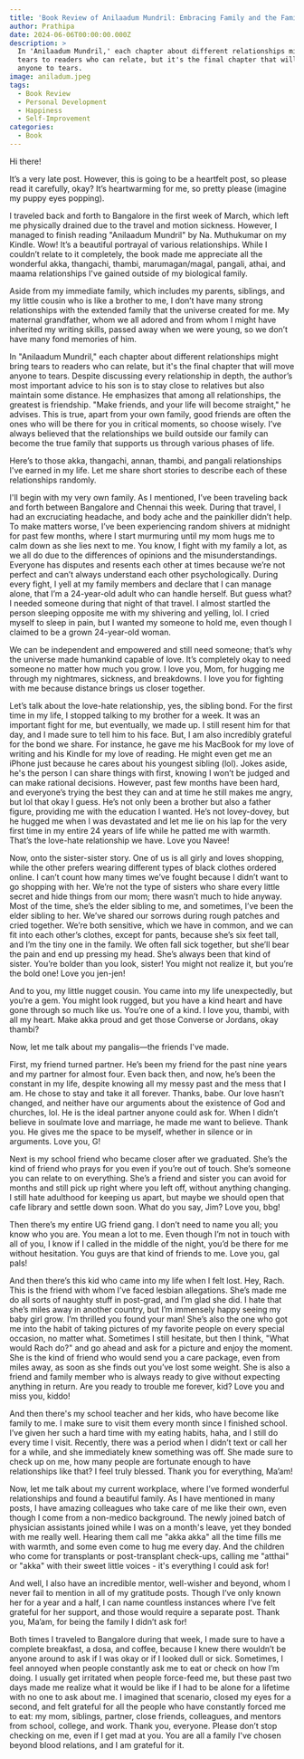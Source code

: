 ```yaml
---
title: 'Book Review of Anilaadum Mundril: Embracing Family and the Family Beyond Blood'
author: Prathipa
date: 2024-06-06T00:00:00.000Z
description: >
  In 'Anilaadum Mundril,' each chapter about different relationships might bring
  tears to readers who can relate, but it's the final chapter that will move
  anyone to tears.
image: aniladum.jpeg
tags:
  - Book Review
  - Personal Development
  - Happiness
  - Self-Improvement
categories:
  - Book
---
```


Hi there!

It’s a very late post. However, this is going to be a heartfelt post, so please read it carefully, okay? It’s heartwarming for me, so pretty please (imagine my puppy eyes popping).

I traveled back and forth to Bangalore in the first week of March, which left me physically drained due to the travel and motion sickness. However, I managed to finish reading "Anilaadum Mundril" by Na. Muthukumar on my Kindle. Wow! It’s a beautiful portrayal of various relationships. While I couldn’t relate to it completely, the book made me appreciate all the wonderful akka, thangachi, thambi, marumagan/magal, pangali, athai, and maama relationships I've gained outside of my biological family.

Aside from my immediate family, which includes my parents, siblings, and my little cousin who is like a brother to me, I don’t have many strong relationships with the extended family that the universe created for me. My maternal grandfather, whom we all adored and from whom I might have inherited my writing skills, passed away when we were young, so we don’t have many fond memories of him.

In "Anilaadum Mundril," each chapter about different relationships might bring tears to readers who can relate, but it's the final chapter that will move anyone to tears. Despite discussing every relationship in depth, the author’s most important advice to his son is to stay close to relatives but also maintain some distance. He emphasizes that among all relationships, the greatest is friendship. "Make friends, and your life will become straight," he advises. This is true, apart from your own family, good friends are often the ones who will be there for you in critical moments, so choose wisely. I’ve always believed that the relationships we build outside our family can become the true family that supports us through various phases of life.

Here’s to those akka, thangachi, annan, thambi, and pangali relationships I've earned in my life. Let me share short stories to describe each of these relationships randomly.

I'll begin with my very own family. As I mentioned, I’ve been traveling back and forth between Bangalore and Chennai this week. During that travel, I had an excruciating headache, and body ache and the painkiller didn’t help. To make matters worse, I’ve been experiencing random shivers at midnight for past few months, where I start murmuring until my mom hugs me to calm down as she lies next to me. You know, I fight with my family a lot, as we all do due to the differences of opinions and the misunderstandings. Everyone has disputes and resents each other at times because we’re not perfect and can’t always understand each other psychologically. During every fight, I yell at my family members and declare that I can manage alone, that I’m a 24-year-old adult who can handle herself. But guess what? I needed someone during that night of that travel. I almost startled the person sleeping opposite me with my shivering and yelling, lol. I cried myself to sleep in pain, but I wanted my someone to hold me, even though I claimed to be a grown 24-year-old woman.

We can be independent and empowered and still need someone; that’s why the universe made humankind capable of love. It’s completely okay to need someone no matter how much you grow. I love you, Mom, for hugging me through my nightmares, sickness, and breakdowns. I love you for fighting with me because distance brings us closer together.

Let’s talk about the love-hate relationship, yes, the sibling bond. For the first time in my life, I stopped talking to my brother for a week. It was an important fight for me, but eventually, we made up. I still resent him for that day, and I made sure to tell him to his face. But, I am also incredibly grateful for the bond we share. For instance, he gave me his MacBook for my love of writing and his Kindle for my love of reading. He might even get me an iPhone just because he cares about his youngest sibling (lol). Jokes aside, he's the person I can share things with first, knowing I won’t be judged and can make rational decisions. However, past few months have been hard, and everyone’s trying the best they can and at time he still makes me angry, but lol that okay I guess.  He’s not only been a brother but also a father figure, providing me with the education I wanted. He’s not lovey-dovey, but he hugged me when I was devastated and let me lie on his lap for the very first time in my entire 24 years of life while he patted me with warmth. That’s the love-hate relationship we have. Love you Navee!

Now, onto the sister-sister story. One of us is all girly and loves shopping, while the other prefers wearing different types of black clothes ordered online. I can’t count how many times we’ve fought because I didn’t want to go shopping with her. We’re not the type of sisters who share every little secret and hide things from our mom; there wasn’t much to hide anyway. Most of the time, she’s the elder sibling to me, and sometimes, I’ve been the elder sibling to her. We’ve shared our sorrows during rough patches and cried together. We’re both sensitive, which we have in common, and we can fit into each other’s clothes, except for pants, because she’s six feet tall, and I’m the tiny one in the family. We often fall sick together, but she’ll bear the pain and end up pressing my head. She’s always been that kind of sister. You’re bolder than you look, sister! You might not realize it, but you’re the bold one! Love you jen-jen!

And to you, my little nugget cousin. You came into my life unexpectedly, but you’re a gem. You might look rugged, but you have a kind heart and have gone through so much like us. You’re one of a kind. I love you, thambi, with all my heart. Make akka proud and get those Converse or Jordans, okay thambi?

Now, let me talk about my pangalis—the friends I've made.

First, my friend turned partner. He’s been my friend for the past nine years and my partner for almost four. Even back then, and now, he’s been the constant in my life, despite knowing all my messy past and the mess that I am. He chose to stay and take it all forever. Thanks, babe. Our love hasn’t changed, and neither have our arguments about the existence of God and churches, lol. He is the ideal partner anyone could ask for. When I didn’t believe in soulmate love and marriage, he made me want to believe. Thank you. He gives me the space to be myself, whether in silence or in arguments. Love you, G!

Next is my school friend who became closer after we graduated. She’s the kind of friend who prays for you even if you’re out of touch. She’s someone you can relate to on everything. She’s a friend and sister you can avoid for months and still pick up right where you left off, without anything changing. I still hate adulthood for keeping us apart, but maybe we should open that cafe library and settle down soon. What do you say, Jim? Love you, bbg!

Then there’s my entire UG friend gang. I don’t need to name you all; you know who you are. You mean a lot to me. Even though I’m not in touch with all of you, I know if I called in the middle of the night, you’d be there for me without hesitation. You guys are that kind of friends to me. Love you, gal pals!

And then there’s this kid who came into my life when I felt lost. Hey, Rach. This is the friend with whom I’ve faced lesbian allegations. She’s made me do all sorts of naughty stuff in post-grad, and I’m glad she did. I hate that she’s miles away in another country, but I’m immensely happy seeing my baby girl grow. I’m thrilled you found your man! She’s also the one who got me into the habit of taking pictures of my favorite people on every special occasion, no matter what. Sometimes I still hesitate, but then I think, "What would Rach do?" and go ahead and ask for a picture and enjoy the moment. She is the kind of friend who would send you a care package, even from miles away, as soon as she finds out you’ve lost some weight. She is also a friend and family member who is always ready to give without expecting anything in return. Are you ready to trouble me forever, kid? Love you and miss you, kiddo!

And then there's my school teacher and her kids, who have become like family to me. I make sure to visit them every month since I finished school. I’ve given her such a hard time with my eating habits, haha, and I still do every time I visit. Recently, there was a period when I didn’t text or call her for a while, and she immediately knew something was off. She made sure to check up on me, how many people are fortunate enough to have relationships like that? I feel truly blessed. Thank you for everything, Ma’am!

Now, let me talk about my current workplace, where I’ve formed wonderful relationships and found a beautiful family. As I have mentioned in many posts, I have amazing colleagues who take care of me like their own, even though I come from a non-medico background. The newly joined batch of physician assistants joined while I was on a month's leave, yet they bonded with me really well. Hearing them call me "akka akka" all the time fills me with warmth, and some even come to hug me every day. And the children who come for transplants or post-transplant check-ups, calling me "atthai" or "akka" with their sweet little voices - it's everything I could ask for!

And well, I also have an incredible mentor, well-wisher and beyond, whom I never fail to mention in all of my gratitude posts. Though I’ve only known her for a year and a half, I can name countless instances where I’ve felt grateful for her support, and those would require a separate post. Thank you, Ma’am, for being the family I didn’t ask for!

Both times I traveled to Bangalore during that week, I made sure to have a complete breakfast, a dosa, and coffee, because I knew there wouldn’t be anyone around to ask if I was okay or if I looked dull or sick. Sometimes, I feel annoyed when people constantly ask me to eat or check on how I’m doing. I usually get irritated when people force-feed me, but these past two days made me realize what it would be like if I had to be alone for a lifetime with no one to ask about me. I imagined that scenario, closed my eyes for a second, and felt grateful for all the people who have constantly forced me to eat: my mom, siblings, partner, close friends, colleagues, and mentors from school, college, and work. Thank you, everyone. Please don’t stop checking on me, even if I get mad at you. You are all a family I've chosen beyond blood relations, and I am grateful for it.
